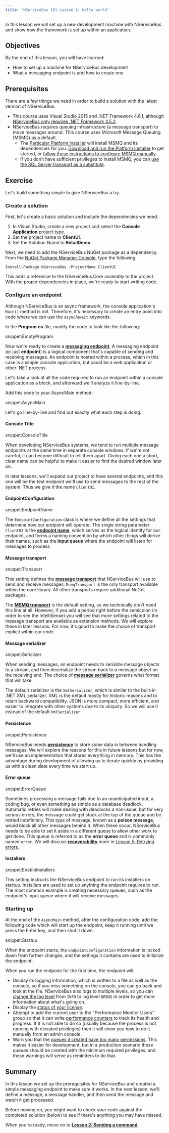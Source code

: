```yaml
---
title: "NServiceBus 101 Lesson 1: Hello world"
---
```


In this lesson we will set up a new development machine with NServiceBus and show how the framework is set up within an application.


## Objectives

By the end of this lesson, you will have learned:

* How to set up a machine for NServiceBus development
* What a messaging endpoint is and how to create one


## Prerequisites

There are a few things we need in order to build a solution with the latest version of NServiceBus.

* This course uses Visual Studio 2015 and .NET Framework 4.6.1, although [NServiceBus only requires .NET Framework 4.5.2](/nservicebus/operations/dotnet-framework-version-requirements.md).
* NServiceBus requires queuing infrastructure (a message transport) to move messages around. This course uses Microsoft Message Queuing (MSMQ) as a default.
  * The [Particular Platform Installer](/platform/installer/) will install MSMQ and its dependencies for you. [Download and run the Platform Installer](/platform/installer/) to get started, or [follow these instructions to configure MSMQ manually](/nservicebus/msmq/#nservicebus-configuration).
  * If you don't have sufficient privileges to install MSMQ, you can [use the SQL Server transport as a substitute](../using-sql-transport.md). 


## Exercise

Let's build something simple to give NServiceBus a try.


### Create a solution

First, let's create a basic solution and include the dependencies we need.

1. In Visual Studio, create a new project and select the **Console Application** project type.
2. Set the project name to **ClientUI**.
3. Set the Solution Name to **RetailDemo**.

Next, we need to add the NServiceBus NuGet package as a dependency. From the [NuGet Package Manager Console](https://docs.nuget.org/ndocs/tools/package-manager-console), type the following:

    Install-Package NServiceBus -ProjectName ClientUI

This adds a reference to the NServiceBus.Core assembly to the project. With the proper dependencies in place, we're ready to start writing code.


### Configure an endpoint

Although NServiceBus is an async framework, the console application's `Main()` method is not. Therefore, it's necessary to create an entry point into code where we can use the `async`/`await` keywords.

In the **Program.cs** file, modify the code to look like the following:

snippet:EmptyProgram

Now we're ready to create a [**messaging endpoint**](/nservicebus/endpoints/). A messaging endpoint (or just **endpoint**) is a logical component that's capable of sending and receiving messages. An endpoint is hosted within a process, which in this case is a simple console application, but could be a web application or other .NET process.

Let's take a look at all the code required to run an endpoint within a console application as a block, and afterward we'll analyze it line-by-line.

Add this code to your AsyncMain method:

snippet:AsyncMain

Let's go line-by-line and find out exactly what each step is doing.


#### Console Title

snippet:ConsoleTitle

When developing NServiceBus systems, we tend to run multiple message endpoints at the same time in separate console windows. If we're not careful, it can become difficult to tell them apart. Giving each one a short, clear name can be helpful to make it easier to find the desired window later on.

In later lessons, we'll expand our project to have several endpoints, and this one will be the test endpoint we'll use to send messages to the rest of the system. Thus we give it the name `ClientUI`.


#### EndpointConfiguration

snippet:EndpointName

The `EndpointConfiguration` class is where we define all the settings that determine how our endpoint will operate. The single string parameter `ClientUI` is the [**endpoint name**](/nservicebus/endpoints/specify-endpoint-name.md), which serves as the logical identity for our endpoint, and forms a naming convention by which other things will derive their names, such as the **input queue** where the endpoint will listen for messages to process.


#### Message transport

snippet:Transport

This setting defines the [**message transport**](/nservicebus/transports/) that NServiceBus will use to send and receive messages. `MsmqTransport` is the only transport available within the core library. All other transports require additional NuGet packages.

The [**MSMQ transport**](/nservicebus/msmq/) is the default setting, so we technically don't need this line at all. However, if you add a period right before the semicolon (in order to see the IntelliSense) you will see that more settings related to the message transport are available as extension methods. We will explore these in later lessons. For now, it's good to make the choice of transport explicit within our code.


#### Message serializer

snippet:Serializer

When sending messages, an endpoint needs to serialize message objects to a stream, and then deserialize the stream back to a message object on the receiving end. The choice of [**message serializer**](/nservicebus/serialization/) governs what format that will take.

The default serializer is the `XmlSerializer`, which is similar to the built-in .NET XML serializer. XML is the default mostly for historic reasons and to retain backward compatibility. JSON is more compact, more efficient, and easier to integrate with other systems due to its ubiquity. So we will use it instead of the default `XmlSerializer`.


#### Persistence

snippet:Persistence

NServiceBus needs [**persistence**](/nservicebus/persistence/) to store some data in between handling messages. We will explore the reasons for this in future lessons but for now, we'll use an implementation that stores everything in memory. This has the advantage during development of allowing us to iterate quickly by providing us with a clean slate every time we start up.


#### Error queue

snippet:ErrorQueue

Sometimes processing a message fails due to an unanticipated input, a coding bug, or even something as simple as a database deadlock. Automatic retries will make dealing with deadlocks a non-issue, but for very serious errors, the message could get stuck at the top of the queue and be retried indefinitely. This type of message, known as a **poison message**, would block all other messages behind it. When these occur, NServiceBus needs to be able to set it aside in a different queue to allow other work to get done. This queue is referred to as the **error queue** and is commonly named `error`. We will discuss [**recoverability**](/nservicebus/recoverability/) more in [Lesson 5: Retrying errors](../lesson-5/).


#### Installers

snippet:EnableInstallers

This setting instructs the NServiceBus endpoint to run its installers on startup. Installers are used to set up anything the endpoint requires to run. The most common example is creating necessary queues, such as the endpoint's input queue where it will receive messages.


### Starting up

At the end of the `AsyncMain` method, after the configuration code, add the following code which will start up the endpoint, keep it running until we press the Enter key, and then shut it down.

snippet:Startup

When the endpoint starts, the `EndpointConfiguration` information is locked down from further changes, and the settings it contains are used to initialize the endpoint.

When you run the endpoint for the first time, the endpoint will:

* Display its logging information, which is written to a file as well as the console, so if you miss something on the console, you can go back and look at the file. NServiceBus also logs to multiple levels, so you can [change the log level](/nservicebus/logging/) from `INFO` to log level `DEBUG` in order to get more information about what's going on.
* Display the [status of your license](/nservicebus/licensing/).
* Attempt to add the current user to the "Performance Monitor Users" group so that it can write [performance counters](/nservicebus/operations/performance-counters.md) to track its health and progress. If it is not able to do so (usually because the process is not running with elevated privileges) then it will show you how to do it manually from an admin console.
* Warn you that the [queues it created have too many permissions](/nservicebus/msmq/operations-scripting.md#create-queues-default-permissions). This makes it easier for development, but in a production scenario these queues should be created with the minimum required privileges, and these warnings will serve as reminders to do that.


## Summary

In this lesson we set up the prerequisites for NServiceBus and created a simple messaging endpoint to make sure it works. In the next lesson, we'll define a message, a message handler, and then send the message and watch it get processed.

Before moving on, you might want to check your code against the completed solution (below) to see if there's anything you may have missed.

When you're ready, move on to [**Lesson 2: Sending a command**](../lesson-2/).
